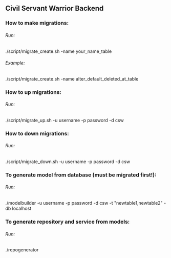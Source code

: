 ## Civil Servant Warrior Backend

### How to make migrations:

###### Run:
./script/migrate_create.sh -name your_name_table

###### Example:
./script/migrate_create.sh -name alter_default_deleted_at_table

### How to up migrations:

###### Run:
./script/migrate_up.sh -u username -p password -d csw

### How to down migrations:

###### Run:
./script/migrate_down.sh -u username -p password -d csw

### To generate model from database (must be migrated first!):

###### Run: 
./modelbuilder -u username -p password -d csw -t "newtable1,newtable2" -db localhost

### To generate repository and service from models:

###### Run: 
./repogenerator